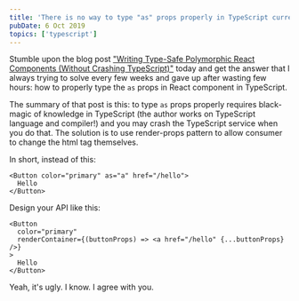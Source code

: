 ```yaml
---
title: 'There is no way to type "as" props properly in TypeScript currently'
pubDate: 6 Oct 2019
topics: ['typescript']
---
```


Stumble upon the blog post ["Writing Type-Safe Polymorphic React Components (Without Crashing TypeScript)"][polymorphic-components] today and get the answer that I always trying to solve every few weeks and gave up after wasting few hours: how to properly type the `as` props in React component in TypeScript.

The summary of that post is this: to type `as` props properly requires black-magic of knowledge in TypeScript (the author works on TypeScript language and compiler!) and you may crash the TypeScript service when you do that. The solution is to use render-props pattern to allow consumer to change the html tag themselves.

In short, instead of this:

```tsx noWrapper
<Button color="primary" as="a" href="/hello">
  Hello
</Button>
```

Design your API like this:

```tsx noWrapper
<Button
  color="primary"
  renderContainer={(buttonProps) => <a href="/hello" {...buttonProps} />}
>
  Hello
</Button>
```

Yeah, it's ugly. I know. I agree with you.

[polymorphic-components]: https://blog.andrewbran.ch/polymorphic-react-components/

